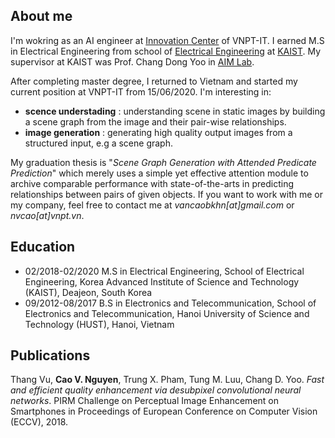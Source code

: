 ## About me
I'm wokring as an AI engineer at [Innovation Center](icenter.ai) of VNPT-IT. I earned M.S in Electrical Engineering from school of [Electrical Engineering](ee.kaist.ac.kr) at [KAIST](kaist.ac.kr). My supervisor at KAIST was Prof. Chang Dong Yoo in [AIM Lab](slsp.kaist.ac.kr). 

After completing master degree, I returned to Vietnam and started my current position at VNPT-IT from 15/06/2020. I'm interesting in:
* __scence understading__ : understanding scene in static images by building a scene graph from the image and their pair-wise relationships. 
* __image generation__ : generating high quality output images from a structured input, e.g a scene graph. 

My graduation thesis is "*Scene Graph Generation with Attended Predicate Prediction*" which merely uses a simple yet effective attention module to archive comparable performance with state-of-the-arts in predicting relationships between pairs of given objects. If you want to work with me or my company, feel free to contact me at *vancaobkhn[at]gmail.com* or *nvcao[at]vnpt.vn*. 

## Education
* 02/2018-02/2020 M.S in Electrical Engineering, School of Electrical Engineering, Korea Advanced Institute of Science and Technology (KAIST), Deajeon, South Korea
* 09/2012-08/2017 B.S in Electronics and Telecommunication, School of Electronics and Telecommunication, Hanoi University of Science and Technology (HUST), Hanoi, Vietnam

## Publications

Thang Vu, **Cao V. Nguyen**, Trung X. Pham, Tung M. Luu, Chang D. Yoo. *Fast and efficient quality enhancement
via desubpixel convolutional neural networks*. PIRM Challenge on Perceptual Image Enhancement on Smartphones in Proceedings of European Conference on Computer Vision (ECCV), 2018.